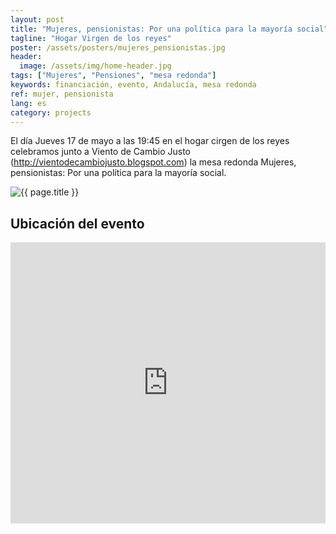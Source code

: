 ```yaml
---
layout: post
title: "Mujeres, pensionistas: Por una política para la mayoría social"
tagline: "Hogar Virgen de los reyes"
poster: /assets/posters/mujeres_pensionistas.jpg
header:
  image: /assets/img/home-header.jpg
tags: ["Mujeres", "Pensiones", "mesa redonda"]
keywords: financiación, evento, Andalucía, mesa redonda 
ref: mujer, pensionista
lang: es
category: projects
---
```



El día Jueves 17 de mayo a las 19:45 en el hogar cirgen de los reyes celebramos junto a Viento de Cambio Justo (http://vientodecambiojusto.blogspot.com) la mesa redonda Mujeres, pensionistas: Por una política para la mayoría social.

<img src="{{ page.poster | prepend: site.baseurl }}" alt="{{ page.title }}" title="{{ page.title }}">

<h2> Ubicación del evento </h2>
<div id="map" class="content-section ">
	  <iframe src="https://www.google.com/maps/embed?pb=!1m18!1m12!1m3!1d3169.3766127514145!2d-5.987715285692517!3d37.40457227982851!2m3!1f0!2f0!3f0!3m2!1i1024!2i768!4f13.1!3m3!1m2!1s0xd126bffc3fce465%3A0xfed6d72d06373188!2sHome+Virgen+de+los+Reyes!5e0!3m2!1sen!2ses!4v1525710348287" width="100%" height="450" frameborder="0" style="border:0" allowfullscreen></iframe>
</div>